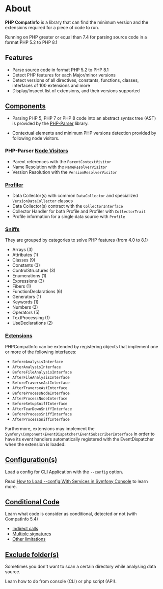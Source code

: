 <!-- markdownlint-disable MD013 -->
# About

**PHP CompatInfo** is a library that
can find the minimum version and the extensions required for a piece of code to run.

Running on PHP greater or equal than 7.4 for parsing source code in a format PHP 5.2 to PHP 8.1

## Features

- Parse source code in format PHP 5.2 to PHP 8.1
- Detect PHP features for each Major/minor versions
- Detect versions of all directives, constants, functions, classes, interfaces of 100 extensions and more
- Display/Inspect list of extensions, and their versions supported

## [Components](01_Components)

- Parsing PHP 5, PHP 7 or PHP 8 code into an abstract syntax tree (AST) is provided by
the [PHP-Parser](https://github.com/nikic/PHP-Parser) library.

- Contextual elements and minimum PHP versions detection provided by following node visitors.

### PHP-Parser [Node Visitors](01_Components/01_PHP-Parser/Visitors.md)

- Parent references with the `ParentContextVisitor`
- Name Resolution with the `NameResolverVisitor`
- Version Resolution with the `VersionResolverVisitor`

### [Profiler](01_Components/02_Profiler/Collectors.md)

- Data Collector(s) with common `DataCollector` and specialized `VersionDataCollector` classes
- Data Collector(s) contract with the `CollectorInterface`
- Collector Handler for both Profile and Profiler with `CollectorTrait`
- Profile information for a single data source with `Profile`

### [Sniffs](01_Components/03_Sniffs/Features.md)

They are grouped by categories to solve PHP features (from 4.0 to 8.1)

- Arrays (3)
- Attributes (1)
- Classes (9)
- Constants (3)
- ControlStructures (3)
- Enumerations (1)
- Expressions (3)
- Fibers (1)
- FunctionDeclarations (6)
- Generators (1)
- Keywords (1)
- Numbers (2)
- Operators (5)
- TextProcessing (1)
- UseDeclarations (2)

### [Extensions](01_Components/04_Extensions/Hooks.md)

PHPCompatInfo can be extended by registering objects that implement one or more of the following interfaces:

- `BeforeAnalysisInterface`
- `AfterAnalysisInterface`
- `BeforeFileAnalysisInterface`
- `AfterFileAnalysisInterface`
- `BeforeTraverseAstInterface`
- `AfterTraverseAstInterface`
- `BeforeProcessNodeInterface`
- `AfterProcessNodeInterface`
- `BeforeSetupSniffInterface`
- `AfterTearDownSniffInterface`
- `BeforeProcessSniffInterface`
- `AfterProcessSniffInterface`

Furthermore, extensions may implement the `Symfony\Component\EventDispatcher\EventSubscriberInterface` in order to have its event handlers automatically registered with the EventDispatcher when the extension is loaded.

## [Configuration(s)](02_Configs/README.md)

Load a config for CLI Application with the `--config` option.

Read [How to Load --config With Services in Symfony Console](https://tomasvotruba.com/blog/2018/05/14/how-to-load-config-with-services-in-symfony-console/) to learn more.

## [Conditional Code](03_Conditional_Code/1_Introduction.md)

Learn what code is consider as conditional, detected or not (with CompatInfo 5.4)

- [Indirect calls](03_Conditional_Code/2_Indirect_Call.md)
- [Multiple signatures](03_Conditional_Code/3_Multiple_Signature.md)
- [Other limitations](03_Conditional_Code/100_Limitation.md)

## [Exclude folder(s)](04_Exclude_Folders/README.md)

Sometimes you don't want to scan a certain directory while analysing data source.

Learn how to do from console (CLI) or php script (API).
